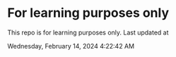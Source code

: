 # For learning purposes only
This repo is for learning purposes only.
Last updated at

Wednesday, February 14, 2024 4:22:42 AM

